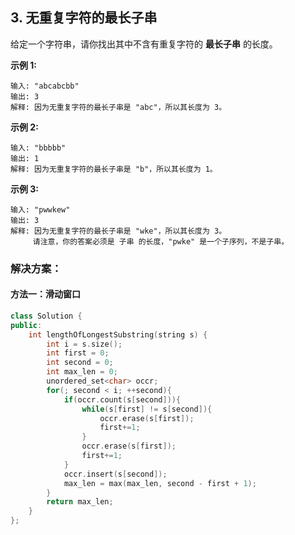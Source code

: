 ## 3. 无重复字符的最长子串

给定一个字符串，请你找出其中不含有重复字符的 **最长子串** 的长度。

**示例 1:**

```
输入: "abcabcbb"
输出: 3 
解释: 因为无重复字符的最长子串是 "abc"，所以其长度为 3。
```

**示例 2:**

```
输入: "bbbbb"
输出: 1
解释: 因为无重复字符的最长子串是 "b"，所以其长度为 1。
```

**示例 3:**

```
输入: "pwwkew"
输出: 3
解释: 因为无重复字符的最长子串是 "wke"，所以其长度为 3。
     请注意，你的答案必须是 子串 的长度，"pwke" 是一个子序列，不是子串。
```



### 解决方案：

#### 方法一：滑动窗口

```cpp
class Solution {
public:
    int lengthOfLongestSubstring(string s) {
        int i = s.size();
        int first = 0;
        int second = 0;
        int max_len = 0;
        unordered_set<char> occr;
        for(; second < i; ++second){
            if(occr.count(s[second])){
                while(s[first] != s[second]){
                    occr.erase(s[first]);
                    first+=1;
                }
                occr.erase(s[first]);
                first+=1;
            }
            occr.insert(s[second]);
            max_len = max(max_len, second - first + 1);
        }
        return max_len;
    }
};
```

